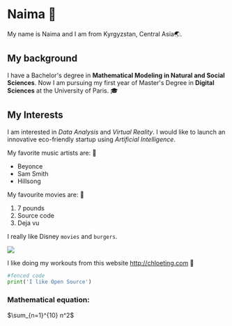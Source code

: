 # Naima :koala:
My name is Naima and I am from Kyrgyzstan, Central Asia:earth_asia:.

## My background
I have a Bachelor's degree in **Mathematical Modeling in Natural and Social Sciences**. Now I am pursuing my first year of Master's Degree in **Digital Sciences** at the University of Paris.  :mortar_board:

## My Interests
I am interested in *Data Analysis* and *Virtual Reality*. I would like to launch an innovative eco-friendly startup using *Artificial Intelligence*.

My favorite music artists are: :microphone:

- Beyonce
- Sam Smith
- Hillsong

My favourite movies are: :movie_camera:
1. 7 pounds
2. Source code
3. Deja vu

I really like Disney <code>movies</code> and <code>burgers</code>.

![](https://media.giphy.com/media/12Yai4F4pZpfdS/giphy.gif)

I like doing my workouts from this website <http://chloeting.com> :muscle:

```python 
#fenced code
print('I like Open Source')
```

### Mathematical equation:
$\sum_{n=1}^{10} n^2$